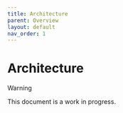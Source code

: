 ```yaml
---
title: Architecture
parent: Overview
layout: default
nav_order: 1
---
```


# Architecture

> [!WARNING]
> This document is a work in progress.
